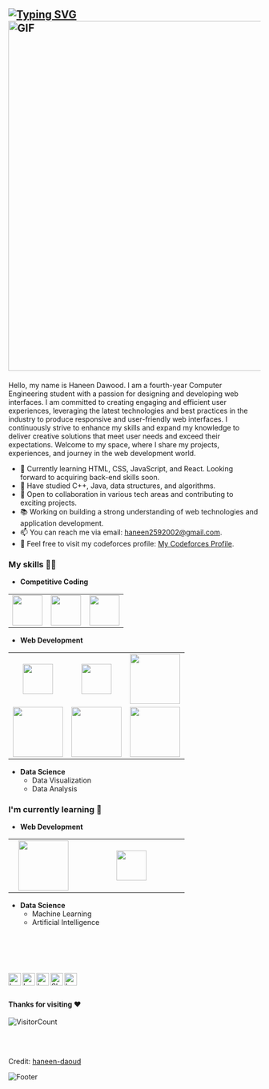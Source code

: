 
<a href="https://git.io/typing-svg"><img src="https://readme-typing-svg.herokuapp.com?font=Fira+Code&pause=1000&color=02080B&random=false&width=435&lines=Hello+World%2C+I'm+Haneen+Daoud+%F0%9F%92%9B" alt="Typing SVG" /></a>
<img alt="GIF" src="https://user-images.githubusercontent.com/74038190/213910845-af37a709-8995-40d6-be59-724526e3c3d7.gif" width = 700/>
-----
#### 
Hello, my name is Haneen Dawood. I am a fourth-year Computer Engineering student with a passion for designing and developing web interfaces. I am committed to creating engaging and efficient user experiences, leveraging the latest technologies and best practices in the industry to produce responsive and user-friendly web interfaces. I continuously strive to enhance my skills and expand my knowledge to deliver creative solutions that meet user needs and exceed their expectations. Welcome to my space, where I share my projects, experiences, and journey in the web development world.
- 👀 Currently learning HTML, CSS, JavaScript, and React. Looking forward to acquiring back-end skills soon.
- 🌱 Have studied C++, Java, data structures, and algorithms.
- 💞️ Open to collaboration in various tech areas and contributing to exciting projects.
- 📚 Working on building a strong understanding of web technologies and application development.
- 📫 You can reach me via email: haneen2592002@gmail.com.
- 🔗 Feel free to visit my codeforces  profile: [My Codeforces Profile](https://codeforces.com/profile/Haneendaoud18).




### My skills :woman_technologist:
- **Competitive Coding**
<table>
<tbody>
 <tr>


<td align="center" width="33%">
<img height=60px src="https://www.vectorlogo.zone/logos/java/java-ar21.svg"> 
</td>
<td align="center" width="33%">
<img height=60px src="https://seeklogo.com/images/C/c-logo-1B1817C041-seeklogo.com.png"> 
</td>
<td align="center" width="33%">
<img height=60px src="https://www.vectorlogo.zone/logos/algorithmia/algorithmia-ar21.svg"> 
</td>

</tr>

</tbody>
</table>

- **Web Development**
<table>
<tbody>
 <tr>
<td align="center" width="33%">
<img height=60px src="https://www.vectorlogo.zone/logos/w3_css/w3_css-ar21.svg"> 
</td>

<td align="center" width="33%">
<img height=60px src="https://www.vectorlogo.zone/logos/mysql/mysql-official.svg"> 
</td>

<td align="center" width="33%">
<img height=100px src="https://www.vectorlogo.zone/logos/w3_html5/w3_html5-ar21.svg"> 
</td>

</td>

</tr>


<td align="center" width="33%">
<img height=100px src="https://www.vectorlogo.zone/logos/javascript/javascript-ar21.svg"> </td>
 
<td align="center" width="33%">
<img height=100px src="https://www.vectorlogo.zone/logos/reactjs/reactjs-ar21.svg"> 
</td>
<td align="center" width="33%">
<img height=100px src="https://www.vectorlogo.zone/logos/getbootstrap/getbootstrap-ar21.svg"> 
</td>
<tr>
 
 </tr>
</tbody>
</table>

- **Data Science**
  - Data Visualization
  - Data Analysis
 

### I'm currently learning :open_book:

- **Web Development**
<table>
<tbody>
 <tr>
<td align="center" width="33%">
<img height=100px src="https://www.vectorlogo.zone/logos/javascript/javascript-ar21.svg"> 
</td>
<td align="center" width="50%">
<img height=60px src="https://www.vectorlogo.zone/logos/reactjs/reactjs-ar21.svg"> 
</td>
</tr>
</tbody>
</table>

 - **Data Science**
   - Machine Learning
   - Artificial Intelligence
    
<br>


<br> <br>

 <a href="https://twitter.com">
  <img align="left" alt="haneen daoud Twitter" width="25px" src="https://cdn.jsdelivr.net/npm/simple-icons@v3/icons/twitter.svg" />
</a>
<a href="https://www.linkedin.com/in/haneen-daoud-988bb0220?utm_source=share&utm_campaign=share_via&utm_content=profile&utm_medium=android_app">
  <img align="left" alt="haneen-daoud LinkedIn" width="25px" src="https://cdn.jsdelivr.net/npm/simple-icons@v3/icons/linkedin.svg" />
</a>
<a href="https://github.com/haneen-daoud">
  <img align="left" alt="haneen-daoud Github" width="25px" src="https://cdn.jsdelivr.net/npm/simple-icons@v3/icons/github.svg" />
</a>

<a href="https://www.facebook.com/people/Haneen-Y-Daoud/pfbid04vLaqsA5ZHvYatjT55hyARQTKNHJdiN1PrCUpy6zrZucPLXBmu5YQpiVCHRGHDY6l/?mibextid=ZbWKwL">
  <img align="left" alt="Shreya's Facebook" width="25px" src="https://cdn.jsdelivr.net/npm/simple-icons@v3/icons/facebook.svg" />
</a>

<a href="https://www.hackerrank.com/profile/haneen2592002">
  <img align="left" alt="haneen daoud Hackerrank" width="25px" src="https://cdn.jsdelivr.net/npm/simple-icons@v3/icons/hackerrank.svg" />
</a>

<br><br>

#### Thanks for visiting :heart:
![VisitorCount](https://profile-counter.glitch.me/haneen-/count.svg)


<br>
<br>


Credit: [haneen-daoud](https://github.com/haneen-daoud)

![Footer](https://capsule-render.vercel.app/api?type=waving&color=gradient&height=111&section=footer)
